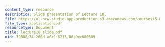```yaml
---
content_type: resource
description: Slide presentation of Lecture 18.
file: https://ol-ocw-studio-app-production.s3.amazonaws.com/courses/6-895-theory-of-parallel-systems-sma-5509-fall-2003/79888c74260da6c3621586c9ee680509_lecture18_slide.pdf
file_type: application/pdf
resourcetype: Document
title: lecture18_slide.pdf
uid: 79888c74-260d-a6c3-6215-86c9ee680509
---
```

